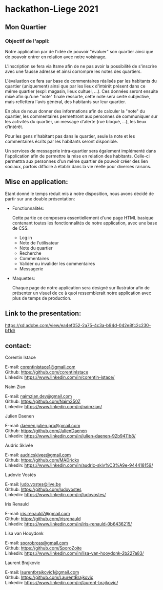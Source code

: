 # hackathon-Liege 2021

## Mon Quartier

### Objectif de l'appli:

Notre application par de l'idée de pouvoir "évaluer" son quartier ainsi que de pouvoir entrer en relation avec notre voisinage.

L'inscription se fera via Itsme afin de ne pas avoir la possibilité de s'inscrire avec une fausse adresse et ainsi corrompre les notes des quartiers.

L'évaluation ce fera sur base de commentaires réalisés par les habitants du quartier (uniquement) ainsi que par les lieux d'intérêt présent dans ce même quartier (expl: magasin, lieux cultuel, ...).
Ces données seront ensuite mixé afin qu'une "note" finale ressorte, cette note sera certe subjective, mais reflettera l'avis général, des habitants sur leur quartier.

En plus de nous donner des informations afin de calculer la "note" du quartier, les commentaires permettront aux personnes de communiquer sur les activités du quartier, un message d'alerte (rue bloqué, ...), les lieux d'intérêt.

Pour les gens n'habitant pas dans le quartier, seule la note et les commentaires écrits par les habitants seront disponible.

Un services de messagerie intra-quartier sera également implémenté dans l'application afin de permettre la mise en relation des habitants.
Celle-ci permettra aux personnes d'un même quartier de pouvoir créer des lien sociaux, parfois difficile à établir dans la vie réelle pour diverses raisons.

## Mise en application:

Etant donné le temps réduit mis à notre disposition, nous avons décidé de partir sur une double présentation:

- Fonctionnalités:

    Cette partie ce composera essentiellement d'une page HTML basique contenant toutes les fonctionnalités de notre application, avec une base de CSS.

    - Log in
    - Note de l'utilisateur
    - Note du quartier
    - Recherche
    - Commentaires
    - Valider ou invalider les commentaires
    - Messagerie

- Maquettes:

    Chaque page de notre application sera designé sur Ilustrator afin de présenter un visuel de ce à quoi ressemblerait notre application avec plus de temps de production.

## Link to the presentation:

https://xd.adobe.com/view/ea4ef052-2a75-4c3a-b94d-042e8fc2c230-bf1d/  

## contact:

Corentin Istace

E-mail: corentinistace1@gmail.com  
Github: https://github.com/corentinIstace  
Linkedin: https://www.linkedin.com/in/corentin-istace/   

Naim Zian

E-mail: naimzian.dev@gmail.com  
Github: https://github.com/Naim350Z  
Linkedin: https://www.linkedin.com/in/naimzian/  

Julien Daenen

E-mail: daenen.julien.pro@gmail.com   
Github: https://github.com/JulienDaenen    
Linkedin: https://www.linkedin.com/in/julien-daenen-92b9411b8/  

Audric Skivée

E-mail: audricskivee@gmail.com  
Github: https://github.com/MADrickx  
Linkedin: https://www.linkedin.com/in/audric-skiv%C3%A9e-944418159/  

Ludovic Vostès

E-mail: ludo.vostes@live.be  
Github: https://github.com/ludovostes  
Linkedin: https://www.linkedin.com/in/ludovostes/  

Iris Renauld

E-mail: iris.renauld7@gmail.com  
Github: https://github.com/irisrenauld  
Linkedin: https://www.linkedin.com/in/iris-renauld-0b6436215/  

Lisa van Hooydonk

E-mail: sporobross@gmail.com  
Github: https://github.com/SporoZoite  
Linkedin: https://www.linkedin.com/in/lisa-van-hooydonk-2b227a83/  

Laurent Brajkovic

E-mail: laurentbrajkovic1@gmail.com  
Github: https://github.com/LaurentBrajkovic  
Linkedin: https://www.linkedin.com/in/laurent-brajkovic/  


